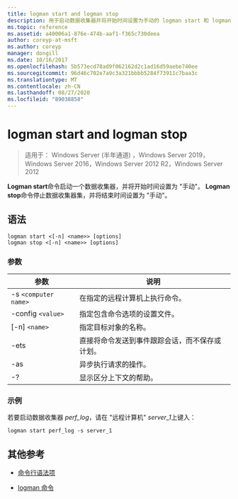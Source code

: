```yaml
---
title: logman start and logman stop
description: 用于启动数据收集器并将开始时间设置为手动的 logman start 和 logman 停止命令的参考文章，或停止数据收集器集并将结束时间设置为手动。
ms.topic: reference
ms.assetid: a40006a1-876e-474b-aaf1-f365c730deea
author: coreyp-at-msft
ms.author: coreyp
manager: dongill
ms.date: 10/16/2017
ms.openlocfilehash: 5b573ecd78ad9f062162d2c1ad16d59aebe740ee
ms.sourcegitcommit: 96d46c702e7a9c3a321bbbb5284f73911c7baa3c
ms.translationtype: MT
ms.contentlocale: zh-CN
ms.lasthandoff: 08/27/2020
ms.locfileid: "89038858"
---
```

# <a name="logman-start-and-logman-stop"></a>logman start and logman stop

> 适用于： Windows Server (半年通道) ，Windows Server 2019，Windows Server 2016，Windows Server 2012 R2，Windows Server 2012

**Logman start**命令启动一个数据收集器，并将开始时间设置为 "手动"。 **Logman stop**命令停止数据收集器集，并将结束时间设置为 "手动"。

## <a name="syntax"></a>语法

```
logman start <[-n] <name>> [options]
logman stop <[-n] <name>> [options]
```

### <a name="parameters"></a>参数

| 参数 | 说明 |
| --------- | ----------- |
| -s `<computer name>` | 在指定的远程计算机上执行命令。 |
| -config `<value>` | 指定包含命令选项的设置文件。 |
| [-n] `<name>` | 指定目标对象的名称。 |
| -ets | 直接将命令发送到事件跟踪会话，而不保存或计划。 |
| -as | 异步执行请求的操作。 |
| -? | 显示区分上下文的帮助。 |

### <a name="examples"></a>示例

若要启动数据收集器 *perf_log*，请在 "远程计算机" *server_1*上键入：

```
logman start perf_log -s server_1
```

## <a name="additional-references"></a>其他参考

- [命令行语法项](command-line-syntax-key.md)

- [logman 命令](logman.md)
